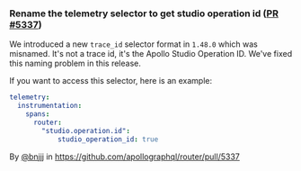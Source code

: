 ### Rename the telemetry selector to get studio operation id ([PR #5337](https://github.com/apollographql/router/pull/5337))

We introduced a new `trace_id` selector format in `1.48.0` which was misnamed. It's not a trace id, it's the Apollo Studio Operation ID. We've fixed this naming problem in this release.

If you want to access this selector, here is an example:

```yaml
telemetry:
  instrumentation:
    spans:
      router:
        "studio.operation.id":
            studio_operation_id: true
```

By [@bnjjj](https://github.com/bnjjj) in https://github.com/apollographql/router/pull/5337
